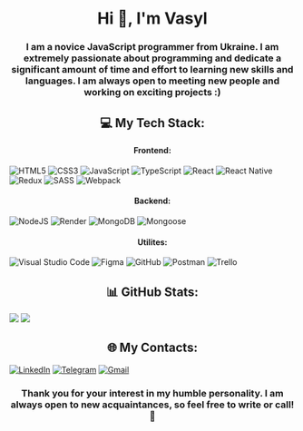 <h1 align="center">Hi 👋, I'm Vasyl</h1>
<h3 align="center">I am a novice JavaScript programmer from Ukraine. I am extremely passionate about programming and dedicate a significant amount of time and effort to learning new skills and languages. I am always open to meeting new people and working on exciting projects :)</h3>

<h2 align="center"> 💻 My Tech Stack: </h2>
<h4 align="center"> Frontend: </h3>

![HTML5](https://img.shields.io/badge/html5-%23E34F26.svg?style=for-the-badge&logo=html5&logoColor=white) ![CSS3](https://img.shields.io/badge/css3-%231572B6.svg?style=for-the-badge&logo=css3&logoColor=white) ![JavaScript](https://img.shields.io/badge/javascript-%23323330.svg?style=for-the-badge&logo=javascript&logoColor=%23F7DF1E) ![TypeScript](https://img.shields.io/badge/typescript-%23007ACC.svg?style=for-the-badge&logo=typescript&logoColor=white) ![React](https://img.shields.io/badge/react-%2320232a.svg?style=for-the-badge&logo=react&logoColor=%2361DAFB) ![React Native](https://img.shields.io/badge/react_native-%2320232a.svg?style=for-the-badge&logo=react&logoColor=%2361DAFB) ![Redux](https://img.shields.io/badge/redux-%23593d88.svg?style=for-the-badge&logo=redux&logoColor=white) ![SASS](https://img.shields.io/badge/SASS-hotpink.svg?style=for-the-badge&logo=SASS&logoColor=white) ![Webpack](https://img.shields.io/badge/webpack-%238DD6F9.svg?style=for-the-badge&logo=webpack&logoColor=black) 

<h4 align="center">  Backend: </h3>

![NodeJS](https://img.shields.io/badge/node.js-6DA55F?style=for-the-badge&logo=node.js&logoColor=white) ![Render](https://img.shields.io/badge/Render-%46E3B7.svg?style=for-the-badge&logo=render&logoColor=white)   ![MongoDB](https://img.shields.io/badge/MongoDB-%234ea94b.svg?style=for-the-badge&logo=mongodb&logoColor=white) ![Mongoose](https://img.shields.io/badge/Mongoose-gray?style=for-the-badge&logo=mongoose&logoColor=880000)

 <h4 align="center">  Utilites: </h3>

![Visual Studio Code](https://img.shields.io/badge/Visual%20Studio%20Code-0078d7.svg?style=for-the-badge&logo=visual-studio-code&logoColor=white) ![Figma](https://img.shields.io/badge/figma-%23F24E1E.svg?style=for-the-badge&logo=figma&logoColor=white) ![GitHub](https://img.shields.io/badge/github-%23121011.svg?style=for-the-badge&logo=github&logoColor=white) ![Postman](https://img.shields.io/badge/Postman-FF6C37?style=for-the-badge&logo=postman&logoColor=white) ![Trello](https://img.shields.io/badge/Trello-%23026AA7.svg?style=for-the-badge&logo=Trello&logoColor=white)

<h2 align="center"> 📊 GitHub Stats:  </h2>

![](https://github-readme-stats.vercel.app/api?username=AlessioItaliano&theme=dark&hide_border=false&include_all_commits=false&count_private=true)
![](https://github-readme-stats.vercel.app/api/top-langs/?username=AlessioItaliano&theme=dark&hide_border=false&include_all_commits=false&count_private=true&layout=compact)

<h2 align="center">🌐 My Contacts: </h2>


 <a href="https://www.linkedin.com/in/vasyl-lepish/" target="_blank">![LinkedIn](https://img.shields.io/badge/linkedin-%230077B5.svg?style=for-the-badge&logo=linkedin&logoColor=white)</a>
<a href="https://t.me/vasyl_lepish" target="_blank">![Telegram](https://img.shields.io/badge/Telegram-2CA5E0?style=for-the-badge&logo=telegram&logoColor=white)</a>
<a href="mailto:lepish.vasyl@gmail.com" target="_blank">![Gmail](https://img.shields.io/badge/Gmail-D14836?style=for-the-badge&logo=gmail&logoColor=white)</a>

<h3 align="center">Thank you for your interest in my humble personality. I am always open to new acquaintances, so feel free to write or call! 👋 </h3>
<!-- Proudly created with GPRM ( https://gprm.itsvg.in ) -->
